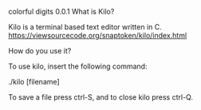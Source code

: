 colorful digits 0.0.1
What is Kilo?

Kilo is a terminal based text editor written in C.
https://viewsourcecode.org/snaptoken/kilo/index.html

How do you use it?

To use kilo, insert the following command:

./kilo [filename]

To save a file press ctrl-S, and to close kilo press ctrl-Q.
